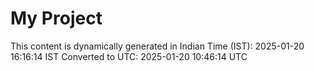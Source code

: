 # My Project

This content is dynamically generated in Indian Time (IST): 2025-01-20 16:16:14 IST
Converted to UTC: 2025-01-20 10:46:14 UTC
